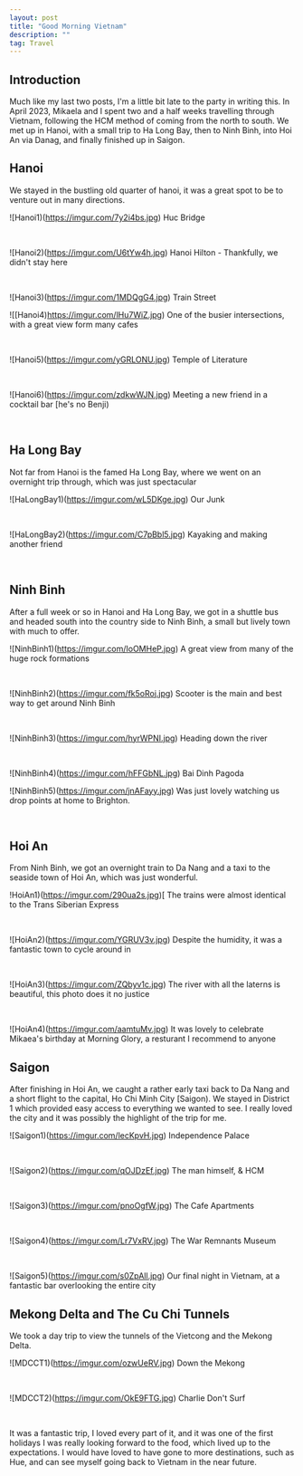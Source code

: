 ```yaml
---
layout: post
title: "Good Morning Vietnam"
description: ""
tag: Travel
---
```

## Introduction 
Much like my last two posts, I'm a little bit late to the party in writing this. In April 2023, Mikaela and I spent two and a half weeks travelling through Vietnam, following the HCM method of coming from the north to south. We met up in Hanoi, with a small trip to Ha Long Bay, then to Ninh Binh, into Hoi An via Danag, and finally finished up in Saigon. 

## Hanoi
We stayed in the bustling old quarter of hanoi, it was a great spot to be to venture out in many directions.

![Hanoi1)(https://imgur.com/7y2i4bs.jpg)
Huc Bridge

<br>

![Hanoi2)(https://imgur.com/U6tYw4h.jpg)
Hanoi Hilton - Thankfully, we didn't stay here

<br>

![Hanoi3)(https://imgur.com/1MDQgG4.jpg)
Train Street

![[Hanoi4)https://imgur.com/lHu7WiZ.jpg)
One of the busier intersections, with a great view form many cafes

<br>

![Hanoi5)(https://imgur.com/yGRLONU.jpg)
Temple of Literature

<br>

![Hanoi6)(https://imgur.com/zdkwWJN.jpg)
Meeting a new friend in a cocktail bar [he's no Benji)

<br>

## Ha Long Bay
Not far from Hanoi is the famed Ha Long Bay, where we went on an overnight trip through, which was just spectacular

![HaLongBay1)(https://imgur.com/wL5DKge.jpg)
Our Junk

<br>

![HaLongBay2)(https://imgur.com/C7pBbl5.jpg)
Kayaking and making another friend

<br>

## Ninh Binh
After a full week or so in Hanoi and Ha Long Bay, we got in a shuttle bus and headed south into the country side to Ninh Binh, a small but lively town with much to offer.

![NinhBinh1)(https://imgur.com/IoOMHeP.jpg)
A great view from many of the huge rock formations

<br>

![NinhBinh2)(https://imgur.com/fk5oRoj.jpg)
Scooter is the main and best way to get around Ninh Binh

<br>

![NinhBinh3)(https://imgur.com/hyrWPNI.jpg)
Heading down the river

<br>

![NinhBinh4)(https://imgur.com/hFFGbNL.jpg)
Bai Dinh Pagoda

![NinhBinh5)(https://imgur.com/jnAFayy.jpg)
Was just lovely watching us drop points at home to Brighton.

<br>

## Hoi An
From Ninh Binh, we got an overnight train to Da Nang and a taxi to the seaside town of Hoi An, which was just wonderful.

!HoiAn1)(https://imgur.com/290ua2s.jpg)[
The trains were almost identical to the Trans Siberian Express

<br>

![HoiAn2)(https://imgur.com/YGRUV3v.jpg)
Despite the humidity, it was a fantastic town to cycle around in

<br>

![HoiAn3)(https://imgur.com/ZQbyv1c.jpg)
The river with all the laterns is beautiful, this photo does it no justice

<br>

![HoiAn4)(https://imgur.com/aamtuMv.jpg)
It was lovely to celebrate Mikaea's birthday at Morning Glory, a resturant I recommend to anyone


## Saigon
After finishing in Hoi An, we caught a rather early taxi back to Da Nang and a short flight to the capital, Ho Chi Minh City [Saigon). We stayed in District 1 which provided easy access to everything we wanted to see. I really loved the city and it was possibly the highlight of the trip for me.

![Saigon1)(https://imgur.com/lecKpvH.jpg)
Independence Palace

<br>

![Saigon2)(https://imgur.com/qOJDzEf.jpg)
The man himself, & HCM

<br>

![Saigon3)(https://imgur.com/pnoOgfW.jpg)
The Cafe Apartments

<br>

![Saigon4)(https://imgur.com/Lr7VxRV.jpg)
The War Remnants Museum

<br>

![Saigon5)(https://imgur.com/s0ZpAll.jpg)
Our final night in Vietnam, at a fantastic bar overlooking the entire city

## Mekong Delta and The Cu Chi Tunnels
We took a day trip to view the tunnels of the Vietcong and the Mekong Delta.

![MDCCT1)(https://imgur.com/ozwUeRV.jpg)
Down the Mekong

<br>

![MDCCT2)(https://imgur.com/OkE9FTG.jpg)
Charlie Don't Surf

<br>

It was a fantastic trip, I loved every part of it, and it was one of the first holidays I was really looking forward to the food, which lived up to the expectations. I would have loved to have gone to more destinations, such as Hue, and can see myself going back to Vietnam in the near future.


